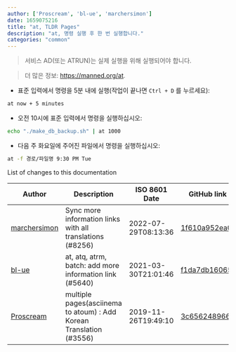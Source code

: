 ```yaml
---
author: ['Proscream', 'bl-ue', 'marchersimon']
date: 1659075216
title: "at, TLDR Pages"
description: "at, 명령 실행 후 한 번 실행합니다."
categories: "common"
---
```

> 서비스 AD(또는 ATRUN)는 실제 실행을 위해 실행되어야 합니다.

> 더 많은 정보: <https://manned.org/at>.

- 표준 입력에서 명령을 5분 내에 실행(작업이 끝나면 `Ctrl + D` 를 누르세요):

```bash
at now + 5 minutes
```

- 오전 10시에 표준 입력에서 명령을 실행하십시오:

```bash
echo "./make_db_backup.sh" | at 1000
```

- 다음 주 화요일에 주어진 파일에서 명령을 실행하십시오:

```bash
at -f 경로/파일명 9:30 PM Tue
```
List of changes to this documentation


Author | Description | ISO 8601 Date | GitHub link
------|-----|-----|-----
[marchersimon](mailto:50295997+marchersimon@users.noreply.github.com) | Sync more information links with all translations (#8256) | 2022-07-29T08:13:36 | [1f610a952ea0](https://github.com/tldr-pages/tldr/commit/1f610a952ea0d53e0a1bdbd1246ef81f24db2f3f)
[bl-ue](mailto:54780737+bl-ue@users.noreply.github.com) | at, atq, atrm, batch: add more information link (#5640) | 2021-03-30T21:01:46 | [f1da7db16065](https://github.com/tldr-pages/tldr/commit/f1da7db160655446057cf641b5339d2e9273bb7a)
[Proscream](mailto:proscream@naver.com) | multiple pages(asciinema to atoum) : Add Korean Translation (#3556) | 2019-11-26T19:49:10 | [3c656248966b](https://github.com/tldr-pages/tldr/commit/3c656248966bd2da299e8964d96ef6df09d8ed0f)


